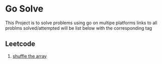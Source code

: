 # Go Solve

This Project is to solve problems using go on multipe platforms links to all problms solved/attempted will be list below with the corresponding tag


## Leetcode
1. [shuffle the array](https://leetcode.com/problems/shuffle-the-array)
